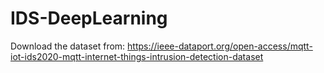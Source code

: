 
# IDS-DeepLearning
Download the dataset from:
https://ieee-dataport.org/open-access/mqtt-iot-ids2020-mqtt-internet-things-intrusion-detection-dataset
